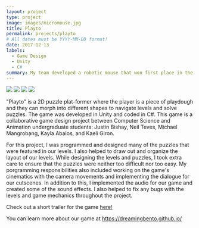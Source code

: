 ```yaml
---
layout: project
type: project
image: images/micromouse.jpg
title: Playto
permalink: projects/playto
# All dates must be YYYY-MM-DD format!
date: 2017-12-13
labels:
  - Game Design
  - Unity
  - C#
summary: My team developed a robotic mouse that won first place in the 2015 UH Micromouse competition.
---
```


<div class="ui small rounded images">
  <img class="ui image" src="../images/micromouse-robot.png">
  <img class="ui image" src="../images/micromouse-robot-2.jpg">
  <img class="ui image" src="../images/micromouse.jpg">
  <img class="ui image" src="../images/micromouse-circuit.png">
</div>

"Playto" is a 2D puzzle plat-former where the player is a piece of playdough and they can morph into different shapes to navigate levels and solve puzzles. The game was developed in Unity and coded in C#.
This game is a collaborative game design project between Computer Science and Animation undergraduate students: Justin Bishay, Neil Teves, Michael Mangrobang, Kayla Abalos, and Kaeli Giron.

For this project, I was programmed and designed many of the puzzles that were featured in our levels. I also helped to draw out and organize the layout of our levels. While designing the levels and puzzles, I took extra care to ensure that the puzzles were neither too difficult nor too easy. My porgramming responsibilities also included working on the game's cinematics with the camera movements and implementing the dialogue for our cutscenes. In addition to this, I implemented the audio for our game and created some of the sound effects. I also helped to fix any bugs with the levels and game mechanics throughout the project. 

Check out a short trailer for the game [here!](https://youtu.be/3oDPTKcFKlY)

You can learn more about our game at https://dreamingbento.github.io/



